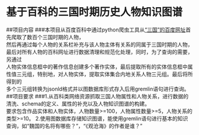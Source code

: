 # 基于百科的三国时期历史人物知识图谱
##项目内容
###本项目从百度百科中通过python爬虫工具从[“三国”的百度网址](https://baike.baidu.com/item/%E4%B8%89%E5%9B%BD/5428)首先爬取了数百个三国时期的人物，  
然后再通过每个人物的关系栏补充与该人物主体有关系的同属于三国时期的人物，最后对所有人物的百科网址进行数据清理和规范化处理，同时，为了查询的需要，另通过  
人物实体信息框中的著作信息创建多个著作实体，最后提取所有的实体信息框中属性值三元组，特别地，对人物实体，提取实体集合内地关系人物三元组。最后将所得到的  
多个三元组转换为jsonld格式并以图数据库形式存入后用gremlin语句进行查询。
##项目要求
###1.从百科类网络资源抓取三国人物属性和人物关系，进行数据的清洗、schema的定义、属性的补充以及人物知识图谱的构建。  
要求包含作品实体和人物实体，人物数量>=100，人物属性数量>=5，人物关系的类型>=10。
2.使用图数据库存储知识图谱，能使用gremlin语句进行基本的知识查询，如“魏国的名将有哪些？”，“《观沧海》的作者是谁？”
